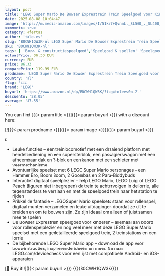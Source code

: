 ```yaml
---
layout: post
title: 'LEGO Super Mario De Bowser Exprestrein Trein Speelgoed voor Kinderen met Hammer Bro  Boom Boom  2 Goomba s  2 Para-Biddybuds  Rollenspel Cadeau voor Gamers  Jongens en Meisjes 71437'
date: 2025-08-08 10:04:47
image: 'https://m.media-amazon.com/images/I/51ke7+QvnmL._SL500_._SL400_.jpg'
comments: true
category: ofertas
author: 'tole.es'
slug: 'B0CWH1QW3K-nl LEGO Super Mario De Bowser Exprestrein Trein Speelgoed...'
sku: 'B0CWH1QW3K-nl'
tags: [ 'Bouw- & constructiespeelgoed','Speelgoed & spellen','Speelgoedbouwsets','lego','🇳🇱', ]
actualPrice: 86.33 EUR
currency: EUR
price: 86.33
comparePrice: 119.99 EUR
prodname: 'LEGO Super Mario De Bowser Exprestrein Trein Speelgoed voor Kinderen met Hammer Bro  Boom Boom  2 Goomba s  2 Para-Biddybuds  Rollenspel Cadeau voor Gamers  Jongens en Meisjes 71437'
country: 'nl'
flag: '🇳🇱'
brand: 'LEGO'
buyurl: 'https://www.amazon.nl/dp/B0CWH1QW3K/?tag=tolees0b-21'
descuento: '28.05'
average: '87.55'
---
```


You can find [{{< param title >}}]({{< param buyurl >}}) with a discount here:

[![{{< param prodname >}}]({{< param image >}})]({{< param buyurl >}})

ℹ️:

- Leuke functies – een treinlocomotief met een draaiend platform met hendelbediening en een supersterblok, een passagierswagon met een afneembaar dak en ?-blok en een kanon met een schieter met veermechanisme
- Avontuurlijke speelset met 6 LEGO Super Mario personages – een Hammer Bro, Boom Boom, 2 Goombas en 2 Para-Biddybuds
- Interactief digitaal speelplezier – help LEGO Mario, LEGO Luigi of LEGO Peach (figuren niet inbegrepen) de trein te achtervolgen in de lorrie, alle tegenstanders te verslaan en met de speelgoed trein naar het station te rijden
- Prikkel de fantasie – LEGOSuper Mario speelsets staan voor rollenspel, digitaal munten verzamelen en leuke uitdagingen doordat ze uit te breiden en om te bouwen zijn. Ze zijn ideaal om alleen of juist samen mee te spelen
- De Bowser Exprestrein speelgoed voor kinderen – allemaal aan boord voor rollenspelplezier en nog veel meer met deze LEGO Super Mario speelset met een gedetailleerde speelgoed trein, 2 treinstations en een lorrie
- De bijbehorende LEGO Super Mario app – download de app voor bouwinstructies, inspirerende ideeën en meer. Ga naar LEGO.com/devicecheck voor een lijst met compatibele Android- en iOS-apparaten

[🛒 Buy it!!]({{< param buyurl >}})
{{<world>}}B0CWH1QW3K{{</world>}}
